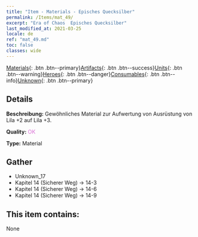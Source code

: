 ```yaml
---
title: "Item - Materials - Episches Quecksilber"
permalink: /Items/mat_49/
excerpt: "Era of Chaos  Episches Quecksilber"
last_modified_at: 2021-03-25
locale: de
ref: "mat_49.md"
toc: false
classes: wide
---
```

 [Materials](/de/Items/){: .btn .btn--primary}[Artifacts](/de/Items/Artifacts/){: .btn .btn--success}[Units](/de/Items/Units/){: .btn .btn--warning}[Heroes](/de/Items/Heroes/){: .btn .btn--danger}[Consumables](/de/Items/Consumables/){: .btn .btn--info}[Unknown](/de/Items/Unknown/){: .btn .btn--primary}

## Details
 **Beschreibung:** Gewöhnliches Material zur Aufwertung von Ausrüstung von Lila +2 auf Lila +3.

 **Quality:** <span style="color: #DA70D6">OK</span>

 **Type:** Material

## Gather

*    Unknown_17 
*    Kapitel 14 (Sicherer Weg) -> 14-3 
*    Kapitel 14 (Sicherer Weg) -> 14-6 
*    Kapitel 14 (Sicherer Weg) -> 14-9 

## This item contains:

  None

